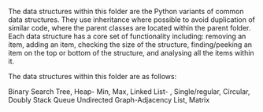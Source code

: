 The data structures within this folder are the Python variants of common data structures. They use inheritance where possible to avoid duplication of similar code, where the parent classes are located within the parent folder. Each data structure has a core set of functionality including: removing an item, adding an item, checking the size of the structure, finding/peeking an item on the top or bottom of the structure, and analysing all the items within it.

The data structures within this folder are as follows:

Binary Search Tree,
Heap- Min, Max,
Linked List- , Single/regular, Circular, Doubly
Stack
Queue
Undirected Graph-Adjacency List, Matrix
